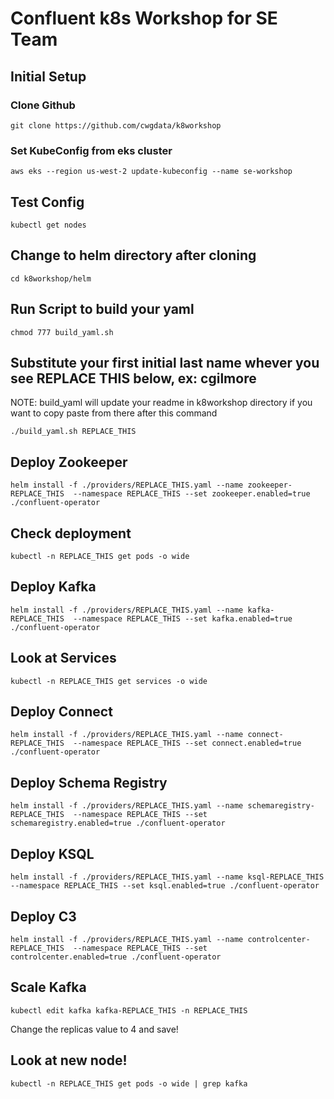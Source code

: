 # Confluent k8s Workshop for SE Team



## Initial Setup

### Clone Github
`git clone https://github.com/cwgdata/k8workshop`

### Set KubeConfig from eks cluster

`aws eks --region us-west-2 update-kubeconfig --name se-workshop`

## Test Config

`kubectl get nodes`

## Change to helm directory after cloning

`cd k8workshop/helm`

## Run Script to build your yaml

`chmod 777 build_yaml.sh`

## Substitute your first initial last name whever you see REPLACE THIS below, ex: cgilmore
NOTE: build_yaml will update your readme in k8workshop directory if you want to copy paste from there after this command

`./build_yaml.sh REPLACE_THIS`

## Deploy Zookeeper

`helm install -f ./providers/REPLACE_THIS.yaml --name zookeeper-REPLACE_THIS  --namespace REPLACE_THIS --set zookeeper.enabled=true ./confluent-operator`

## Check deployment
`kubectl -n REPLACE_THIS get pods -o wide`

## Deploy Kafka

`helm install -f ./providers/REPLACE_THIS.yaml --name kafka-REPLACE_THIS  --namespace REPLACE_THIS --set kafka.enabled=true ./confluent-operator`

## Look at Services
`kubectl -n REPLACE_THIS get services -o wide`

## Deploy Connect

`helm install -f ./providers/REPLACE_THIS.yaml --name connect-REPLACE_THIS  --namespace REPLACE_THIS --set connect.enabled=true ./confluent-operator`

## Deploy Schema Registry

`helm install -f ./providers/REPLACE_THIS.yaml --name schemaregistry-REPLACE_THIS  --namespace REPLACE_THIS --set schemaregistry.enabled=true ./confluent-operator`

## Deploy KSQL

`helm install -f ./providers/REPLACE_THIS.yaml --name ksql-REPLACE_THIS  --namespace REPLACE_THIS --set ksql.enabled=true ./confluent-operator`

## Deploy C3

`helm install -f ./providers/REPLACE_THIS.yaml --name controlcenter-REPLACE_THIS  --namespace REPLACE_THIS --set controlcenter.enabled=true ./confluent-operator`

## Scale Kafka

`kubectl edit kafka kafka-REPLACE_THIS -n REPLACE_THIS`

Change the replicas value to 4 and save!

## Look at new node!

`kubectl -n REPLACE_THIS get pods -o wide | grep kafka`






